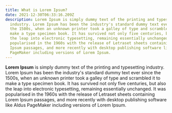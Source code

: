 ```yaml
---
title: What is Lorem Ipsum?
date: 2021-12-30T06:33:16.209Z
description: Lorem Ipsum is simply dummy text of the printing and typesetting
  industry. Lorem Ipsum has been the industry's standard dummy text ever since
  the 1500s, when an unknown printer took a galley of type and scrambled it to
  make a type specimen book. It has survived not only five centuries, but also
  the leap into electronic typesetting, remaining essentially unchanged. It was
  popularised in the 1960s with the release of Letraset sheets containing Lorem
  Ipsum passages, and more recently with desktop publishing software like Aldus
  PageMaker including versions of Lorem Ipsum.
---
```

<!--StartFragment-->

**Lorem Ipsum** is simply dummy text of the printing and typesetting industry. Lorem Ipsum has been the industry's standard dummy text ever since the 1500s, when an unknown printer took a galley of type and scrambled it to make a type specimen book. It has survived not only five centuries, but also the leap into electronic typesetting, remaining essentially unchanged. It was popularised in the 1960s with the release of Letraset sheets containing Lorem Ipsum passages, and more recently with desktop publishing software like Aldus PageMaker including versions of Lorem Ipsum.

<!--EndFragment-->